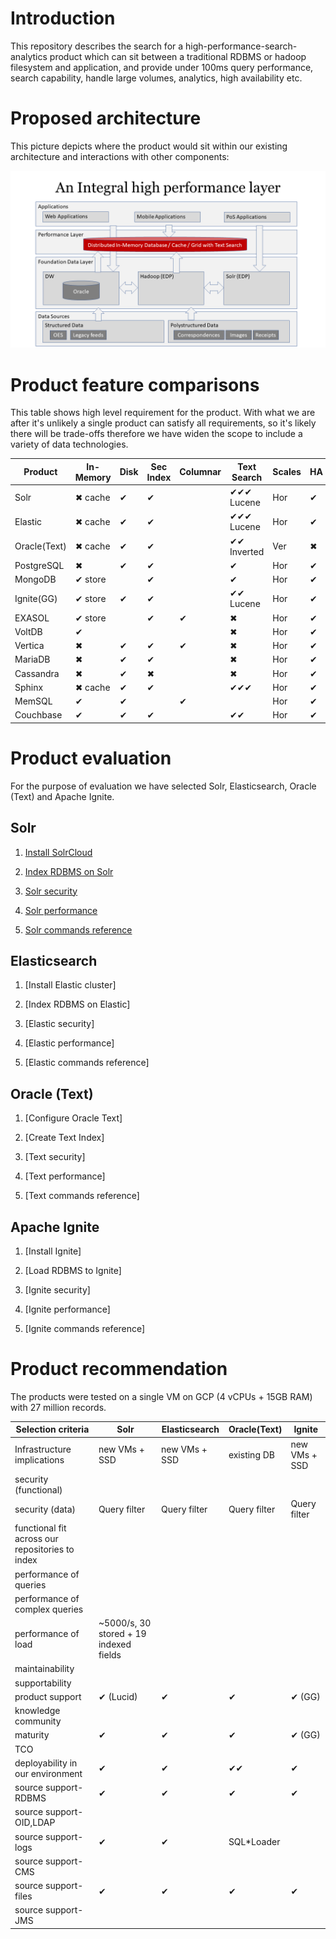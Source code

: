 # Introduction

This repository describes the search for a high-performance-search-analytics product which can sit between a traditional RDBMS or hadoop filesystem and application, and provide under 100ms query performance, search capability, handle large volumes, analytics, high availability etc.

# Proposed architecture
This picture depicts where the product would sit within our existing architecture and interactions with other components:

![Integral Layer](images/integral.png)

# Product feature comparisons
This table shows high level requirement for the product. 
With what we are after it's unlikely a single product can satisfy all requirements, so it's likely there will be trade-offs therefore we have widen the scope to include a variety of data technologies.


|Product|In-Memory|Disk |Sec Index |Columnar|Text Search|Scales|HA|XDCR| Lang.|Release|
|-------|---------|-----|----------|--------|-----------|------|--|----|------|-------|
|Solr   | ✖ cache | ✔  | ✔       |        | ✔✔✔ Lucene| Hor |✔  |✔  | Java | 2004 |    
|Elastic| ✖ cache| ✔   | ✔       |        | ✔✔✔ Lucene| Hor |✔  | ✔ | Java | 2004 |  
|Oracle(Text)| ✖ cache| ✔ | ✔    |        | ✔✔ Inverted| Ver| ✖ |✔  | C    | 1997 |  
|PostgreSQL| ✖    | ✔ | ✔        |        | ✔         | Hor  | ✔ | ✔ | C   | 1996 |  
|MongoDB  | ✔ store|   | ✔        |        | ✔        | Hor  | ✔ |  ✔| C++  |2009  |
|Ignite(GG)| ✔ store | ✔ | ✔     |        | ✔✔ Lucene| Hor  | ✔ |✔  |Java  | 2007 | 
|EXASOL| ✔ store |       | ✔      |  ✔    | ✖        | Hor  | ✔ | ✔ |      |2000  |  
|VoltDB| ✔       |       |        |        | ✖        | Hor  | ✔ | ✔ |Java  |      |  
|Vertica|✖       | ✔    | ✔      |  ✔     | ✖        | Hor  | ✔ |✔  |      | 2005 |  
|MariaDB|✖       | ✔    | ✔      |        | ✖        | Hor  |✔  |✔  | C    | 2009 |  
|Cassandra|✖     | ✔    | ✖      |        | ✖        | Hor  |✔  | ✔ | Java | 2008 |  
|Sphinx| ✖ cache | ✔    | ✔      |        | ✔✔✔     | Hor  | ✔ | ✔ | C++  |2001  |  
|MemSQL|✔        | ✔    |        |  ✔     |           | Hor  | ✔ | ✔ | C++  | 2013 |
|Couchbase|✔     | ✔    | ✔      |        | ✔✔       | Hor  | ✔ | ✔ | C++  | 2010 |

# Product evaluation
For the purpose of evaluation we have selected Solr, Elasticsearch, Oracle (Text) and Apache Ignite.

## Solr
  1. [Install SolrCloud](solr/install-solr-cloud/README.md)
 
  2. [Index RDBMS on Solr](index-oracle-db/README.md)
 
  3. [Solr security](solr/security/README.md)
 
  4. [Solr performance](solr/performance/README.md)
  
  5. [Solr commands reference](solr/commands/README.md)
 
## Elasticsearch
  1. [Install Elastic cluster]  <!--(elastic/install-cluster/README.md)-->
 
  2. [Index RDBMS on Elastic]  <!--(elastic/index-oracle-db/README.md)-->
 
  3. [Elastic security]  <!--(elastic/security/README.md)-->
 
  4. [Elastic performance]  <!--(elastic/performance/README.md)-->
  
  5. [Elastic commands reference]  <!--(elastic/commands/README.md)-->

## Oracle (Text)
  1. [Configure Oracle Text]  <!--(oracle-text/configure-text/README.md)-->
 
  2. [Create Text Index]  <!--(oracle-text/index-oracle-db/README.md)-->
 
  3. [Text security]  <!--(oracle-text/security/README.md)-->
 
  4. [Text performance]  <!--(oracle-text/performance/README.md)-->
  
  5. [Text commands reference]  <!--(oracle-text/commands/README.md)-->

## Apache Ignite
  1. [Install Ignite]  <!--(ignite/install-ignite/README.md)-->
 
  2. [Load RDBMS to Ignite]  <!--(ignite/index-oracle-db/README.md)-->
 
  3. [Ignite security]  <!--(ignite/security/README.md)-->
 
  4. [Ignite performance]  <!--(ignite/performance/README.md)-->
  
  5. [Ignite commands reference]  <!--(ignite/commands/README.md)-->

# Product recommendation

The products were tested on a single VM on GCP (4 vCPUs + 15GB RAM) with 27 million records. 

|Selection criteria|Solr|Elasticsearch|Oracle(Text)|Ignite|
|------------------|----|-------------|------------|------|
|Infrastructure implications|new VMs + SSD|new VMs + SSD |existing DB |new VMs + SSD |
|security (functional) | | | | |
|security (data)| Query filter | Query filter| Query filter | Query filter |
|functional fit across our repositories to index| | | | |
|performance of queries | | | | |
|performance of complex queries| | | | |
|performance of load|~5000/s, 30 stored + 19 indexed fields| | | |
|maintainability | | | | |
|supportability| | | | |
|product support| ✔ (Lucid) | ✔ | ✔ | ✔ (GG)|
|knowledge community| | | | |
|maturity | ✔ | ✔ | ✔ | ✔ (GG)|
|TCO| | |  | |
|deployability in our environment| ✔ | ✔ | ✔✔ | ✔ |
|source support-RDBMS| ✔ | ✔ | ✔ | ✔ |
|source support-OID,LDAP| | | | |
|source support-logs| ✔ | ✔ |SQL\*Loader | |
|source support-CMS| | | | |
|source support-files| ✔ | ✔ | ✔ | ✔ |
|source support-JMS| | | | |
